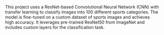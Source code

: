 This project uses a ResNet-based Convolutional Neural Network (CNN) with transfer learning to classify images into 100 different sports categories. The model is fine-tuned on a custom dataset of sports images and achieves high accuracy. It leverages pre-trained ResNet50 from ImageNet and includes custom layers for the classification task.
